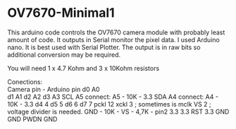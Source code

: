 # OV7670-Minimal1
This arduino code controls the OV7670 camera module with probably least amount of code. It outputs in Serial monitor the pixel data.
I used Arduino nano. It is best used with Serial Plotter. The output is in raw bits so additional conversion may be required.

You will need 1 x 4.7 Kohm and 3 x 10Kohm resistors

Conections:  
Camera pin - Arduino pin
        d0 A0  
        d1 A1
        d2 A2
        d3 A3
        SCL A5    connect: A5 - 10K - 3.3
        SDA A4    connect: A4 - 10K - 3.3
        d4 4
        d5 5
        d6 6
        d7 7
        pckl 12
        xckl 3 ; sometimes is mclk
        VS 2  ; voltage divider is needed. GND - 10K - VS - 4,7K - pin2
        3.3 3.3
        RST 3.3
        GND GND
        PWDN GND
             
